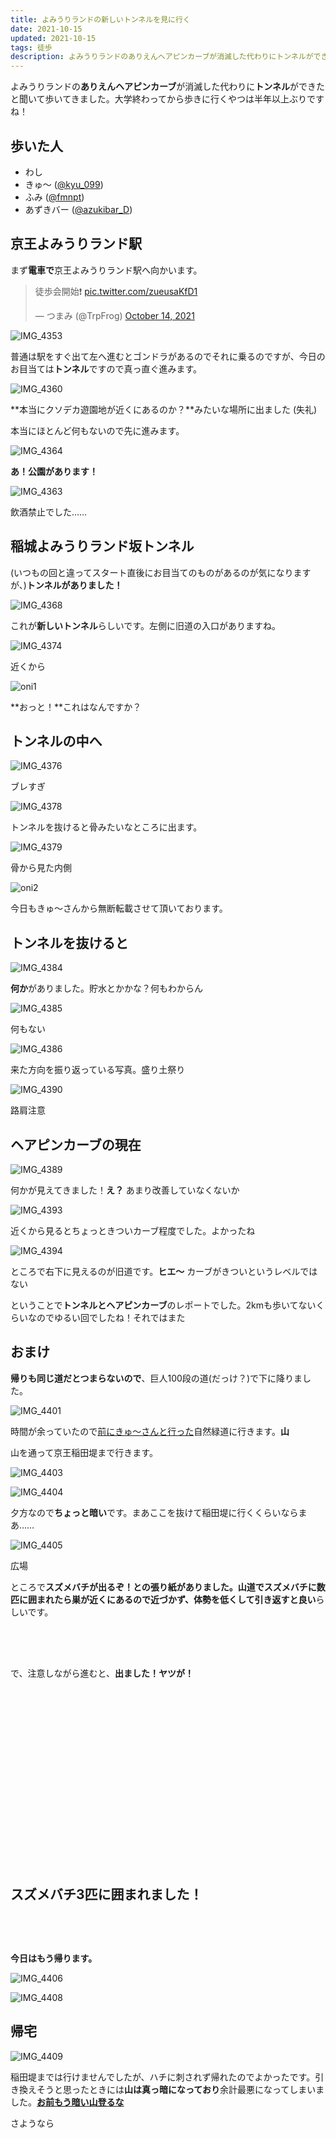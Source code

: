 ```yaml
---
title: よみうりランドの新しいトンネルを見に行く
date: 2021-10-15
updated: 2021-10-15
tags: 徒歩
description: よみうりランドのありえんヘアピンカーブが消滅した代わりにトンネルができたと聞いて歩いてきました。
---
```


よみうりランドの**ありえんヘアピンカーブ**が消滅した代わりに**トンネル**ができたと聞いて歩いてきました。大学終わってから歩きに行くやつは半年以上ぶりですね！



## 歩いた人

-   わし
-   きゅ〜 ([@kyu_099](https://twitter.com/kyu_099))
-   ふみ ([@fmnpt](https://twitter.com/fmnpt))
-   あずきバー ([@azukibar_D](https://twitter.com/azukibar_D))



## 京王よみうりランド駅

まず**電車で**京王よみうりランド駅へ向かいます。

<blockquote class="twitter-tweet"><p lang="ja" dir="ltr">徒歩会開始❗️ <a href="https://t.co/zueusaKfD1">pic.twitter.com/zueusaKfD1</a></p>&mdash; つまみ (@TrpFrog) <a href="https://twitter.com/TrpFrog/status/1448540719778385922?ref_src=twsrc%5Etfw">October 14, 2021</a></blockquote> <script async src="https://platform.twitter.com/widgets.js" charset="utf-8"></script>

![IMG_4353](https://res.cloudinary.com/trpfrog/image/upload/blog/yomiuri-tunnel/IMG_4353.webp)

普通は駅をすぐ出て左へ進むとゴンドラがあるのでそれに乗るのですが、今日のお目当ては**トンネル**ですので真っ直ぐ進みます。



![IMG_4360](https://res.cloudinary.com/trpfrog/image/upload/blog/yomiuri-tunnel/IMG_4360.webp)

**本当にクソデカ遊園地が近くにあるのか？**みたいな場所に出ました (失礼)

本当にほとんど何もないので先に進みます。



![IMG_4364](https://res.cloudinary.com/trpfrog/image/upload/blog/yomiuri-tunnel/IMG_4364.webp)

**あ！公園があります！**



![IMG_4363](https://res.cloudinary.com/trpfrog/image/upload/blog/yomiuri-tunnel/IMG_4363.webp)

飲酒禁止でした……



## 稲城よみうりランド坂トンネル

(いつもの回と違ってスタート直後にお目当てのものがあるのが気になりますが、)**トンネルがありました！**

![IMG_4368](https://res.cloudinary.com/trpfrog/image/upload/blog/yomiuri-tunnel/IMG_4368.webp)

これが**新しいトンネル**らしいです。左側に旧道の入口がありますね。



![IMG_4374](https://res.cloudinary.com/trpfrog/image/upload/blog/yomiuri-tunnel/thumbnail.webp)

近くから



![oni1](https://res.cloudinary.com/trpfrog/image/upload/blog/yomiuri-tunnel/oni1.webp)

**おっと！**これはなんですか？



## トンネルの中へ

![IMG_4376](https://res.cloudinary.com/trpfrog/image/upload/blog/yomiuri-tunnel/IMG_4376.webp)

ブレすぎ



![IMG_4378](https://res.cloudinary.com/trpfrog/image/upload/blog/yomiuri-tunnel/IMG_4378.webp)

トンネルを抜けると骨みたいなところに出ます。



![IMG_4379](https://res.cloudinary.com/trpfrog/image/upload/blog/yomiuri-tunnel/IMG_4379.webp)

骨から見た内側



![oni2](https://res.cloudinary.com/trpfrog/image/upload/blog/yomiuri-tunnel/oni2.webp)

今日もきゅ〜さんから無断転載させて頂いております。



## トンネルを抜けると

![IMG_4384](https://res.cloudinary.com/trpfrog/image/upload/blog/yomiuri-tunnel/IMG_4384.webp)

**何か**がありました。貯水とかかな？何もわからん



![IMG_4385](https://res.cloudinary.com/trpfrog/image/upload/blog/yomiuri-tunnel/IMG_4385.webp)

何もない



![IMG_4386](https://res.cloudinary.com/trpfrog/image/upload/blog/yomiuri-tunnel/IMG_4386.webp)

来た方向を振り返っている写真。盛り土祭り



![IMG_4390](https://res.cloudinary.com/trpfrog/image/upload/blog/yomiuri-tunnel/IMG_4390.webp)

路肩注意



## ヘアピンカーブの現在

![IMG_4389](https://res.cloudinary.com/trpfrog/image/upload/blog/yomiuri-tunnel/IMG_4389.webp)

何かが見えてきました！**え？** あまり改善していなくないか



![IMG_4393](https://res.cloudinary.com/trpfrog/image/upload/blog/yomiuri-tunnel/IMG_4393.webp)

近くから見るとちょっときついカーブ程度でした。よかったね



![IMG_4394](https://res.cloudinary.com/trpfrog/image/upload/blog/yomiuri-tunnel/IMG_4394.webp)

ところで右下に見えるのが旧道です。**ヒエ〜** カーブがきついというレベルではない



ということで**トンネルとヘアピンカーブ**のレポートでした。2kmも歩いてないくらいなのでゆるい回でしたね！それではまた



## おまけ

**帰りも同じ道だとつまらないので**、巨人100段の道(だっけ？)で下に降りました。

![IMG_4401](https://res.cloudinary.com/trpfrog/image/upload/blog/yomiuri-tunnel/IMG_4401.webp)



時間が余っていたので[前にきゅ〜さんと行った](https://trpfrog.hateblo.jp/entry/squirrel-walking)自然緑道に行きます。**山**

山を通って京王稲田堤まで行きます。

![IMG_4403](https://res.cloudinary.com/trpfrog/image/upload/blog/yomiuri-tunnel/IMG_4403.webp)

![IMG_4404](https://res.cloudinary.com/trpfrog/image/upload/blog/yomiuri-tunnel/IMG_4404.webp)

夕方なので**ちょっと暗い**です。まあここを抜けて稲田堤に行くくらいならまあ……

![IMG_4405](https://res.cloudinary.com/trpfrog/image/upload/blog/yomiuri-tunnel/IMG_4405.webp)

広場

ところで**スズメバチが出るぞ！**との張り紙がありました。山道でスズメバチに数匹に囲まれたら**巣が近くにあるので近づかず、体勢を低くして引き返すと良い**らしいです。

<div style="display:block; height: 50px"></div>

で、注意しながら進むと、**出ました！ヤツが！**

<div style="display:block; height: 300px"></div>

<span style="font-size: 1.5em">**スズメバチ3匹に囲まれました！**</span>

<div style="display:block; height: 50px"></div>

**今日はもう帰ります。**

![IMG_4406](https://res.cloudinary.com/trpfrog/image/upload/blog/yomiuri-tunnel/IMG_4406.webp)

![IMG_4408](https://res.cloudinary.com/trpfrog/image/upload/blog/yomiuri-tunnel/IMG_4408.webp)



## 帰宅

![IMG_4409](https://res.cloudinary.com/trpfrog/image/upload/blog/yomiuri-tunnel/IMG_4409.webp)

稲田堤までは行けませんでしたが、ハチに刺されず帰れたのでよかったです。引き換えそうと思ったときには**山は真っ暗になっており**余計最悪になってしまいました。**[お前もう暗い山登るな](https://trpfrog.hateblo.jp/entry/takao-full-search)**

さようなら
